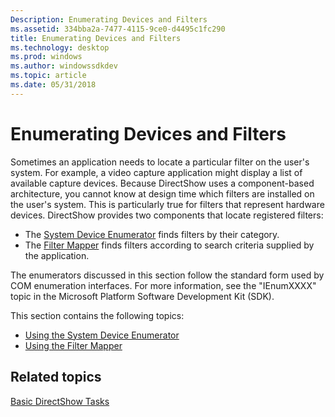 ```yaml
---
Description: Enumerating Devices and Filters
ms.assetid: 334bba2a-7477-4115-9ce0-d4495c1fc290
title: Enumerating Devices and Filters
ms.technology: desktop
ms.prod: windows
ms.author: windowssdkdev
ms.topic: article
ms.date: 05/31/2018
---
```


# Enumerating Devices and Filters

Sometimes an application needs to locate a particular filter on the user's system. For example, a video capture application might display a list of available capture devices. Because DirectShow uses a component-based architecture, you cannot know at design time which filters are installed on the user's system. This is particularly true for filters that represent hardware devices. DirectShow provides two components that locate registered filters:

-   The [System Device Enumerator](system-device-enumerator.md) finds filters by their category.
-   The [Filter Mapper](filter-mapper.md) finds filters according to search criteria supplied by the application.

The enumerators discussed in this section follow the standard form used by COM enumeration interfaces. For more information, see the "IEnumXXXX" topic in the Microsoft Platform Software Development Kit (SDK).

This section contains the following topics:

-   [Using the System Device Enumerator](using-the-system-device-enumerator.md)
-   [Using the Filter Mapper](using-the-filter-mapper.md)

## Related topics

<dl> <dt>

[Basic DirectShow Tasks](basic-directshow-tasks.md)
</dt> </dl>

 

 



